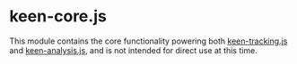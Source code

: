 # keen-core.js

This module contains the core functionality powering both [keen-tracking.js](https://github.com/keen/keen-tracking.js) and [keen-analysis.js](https://github.com/keen/keen-analysis.js), and is not intended for direct use at this time.
